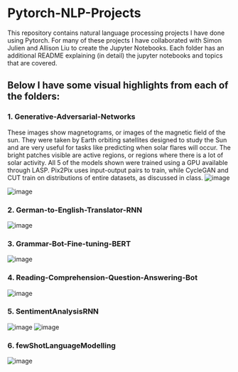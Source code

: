 # Pytorch-NLP-Projects
This repository contains natural language processing projects I have done using Pytorch.  For many of these projects I have collaborated with Simon Julien and Allison Liu to create the Jupyter Notebooks.  Each folder has an additional README explaining (in detail) the jupyter notebooks and topics that are covered.

## Below I have some visual highlights from each of the folders:

### 1. Generative-Adversarial-Networks
These images show magnetograms, or images of the magnetic field of the sun. They were taken by Earth orbiting satellites designed to study the Sun and are very useful for tasks like predicting when solar flares will occur. The bright patches visible are active regions, or regions where there is a lot of solar activity. All 5 of the models shown were trained using a GPU available through LASP. Pix2Pix uses input-output pairs to train, while CycleGAN and CUT train on distributions of entire datasets, as discussed in class.
![image](https://user-images.githubusercontent.com/77595308/163073513-781f71e6-bedb-4f33-8b87-b4c9125d5a3d.png)

![image](https://user-images.githubusercontent.com/77595308/163073652-c1bfba94-8922-4669-8bcb-6b7100ca6f1c.png)


### 2. German-to-English-Translator-RNN
![image](https://user-images.githubusercontent.com/77595308/163073733-91e33267-b25b-4f32-a4d3-641c6db32fce.png)


### 3. Grammar-Bot-Fine-tuning-BERT
![image](https://user-images.githubusercontent.com/77595308/163073920-eff0a0e5-4482-433f-8e56-f0029144e0b2.png)

### 4. Reading-Comprehension-Question-Answering-Bot
![image](https://user-images.githubusercontent.com/77595308/163074292-b1eee767-60df-4d2f-a66c-cc1de225765e.png)

### 5. SentimentAnalysisRNN
![image](https://user-images.githubusercontent.com/77595308/163074988-4f1a727c-2df8-4626-9db1-fa4e8f69eef1.png)
![image](https://user-images.githubusercontent.com/77595308/163075041-884c0f23-5a55-4927-9b58-16bf7376f01e.png)

### 6. fewShotLanguageModelling
![image](https://user-images.githubusercontent.com/77595308/163075256-2e027c25-37ce-4159-a58d-c62baa0c6021.png)

